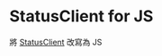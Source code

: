 # StatusClient for JS
將 [StatusClient](https://github.com/jimchen5209/StatusClient/tree/4c93b0ef9431d98f284c5797247301ca833fef53) 改寫為 JS 
